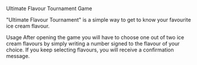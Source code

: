 Ultimate Flavour Tournament Game

"Ultimate Flavour Tournament" is a simple way to get to know your favourite ice cream flavour.

Usage
After opening the game you will have to choose one out of two ice cream flavours by simply writing a number signed to the flavour of your choice. If you keep selecting flavours, you will receive a confirmation message.
